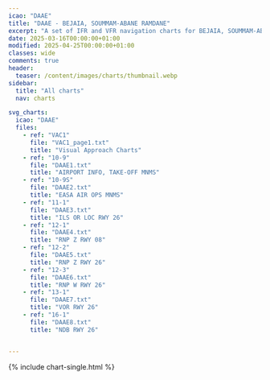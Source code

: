 ```yaml
---
icao: "DAAE" 
title: "DAAE - BEJAIA, SOUMMAM-ABANE RAMDANE"
excerpt: "A set of IFR and VFR navigation charts for BEJAIA, SOUMMAM-ABANE RAMDANE Airport"
date: 2025-03-16T00:00:00+01:00
modified: 2025-04-25T00:00:00+01:00
classes: wide
comments: true
header:
  teaser: /content/images/charts/thumbnail.webp
sidebar:
  title: "All charts"
  nav: charts

svg_charts:
  icao: "DAAE"
  files:
    - ref: "VAC1"
      file: "VAC1_page1.txt"
      title: "Visual Approach Charts"
    - ref: "10-9"
      file: "DAAE1.txt"
      title: "AIRPORT INFO, TAKE-OFF MNMS"
    - ref: "10-9S"
      file: "DAAE2.txt"
      title: "EASA AIR OPS MNMS"
    - ref: "11-1"
      file: "DAAE3.txt"
      title: "ILS OR LOC RWY 26"
    - ref: "12-1"
      file: "DAAE4.txt"
      title: "RNP Z RWY 08"
    - ref: "12-2"
      file: "DAAE5.txt"
      title: "RNP Z RWY 26"
    - ref: "12-3"
      file: "DAAE6.txt"
      title: "RNP W RWY 26"
    - ref: "13-1"
      file: "DAAE7.txt"
      title: "VOR RWY 26"
    - ref: "16-1"
      file: "DAAE8.txt"
      title: "NDB RWY 26"


---
```


{% include chart-single.html %}